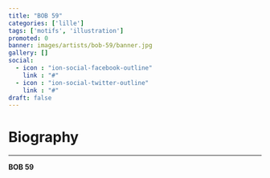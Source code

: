 ```yaml
---
title: "BOB 59"
categories: ['lille']
tags: ['motifs', 'illustration']
promoted: 0
banner: images/artists/bob-59/banner.jpg
gallery: []
social:
  - icon : "ion-social-facebook-outline"
    link : "#"
  - icon : "ion-social-twitter-outline"
    link : "#"
draft: false
---
```


# Biography
---

**BOB 59**